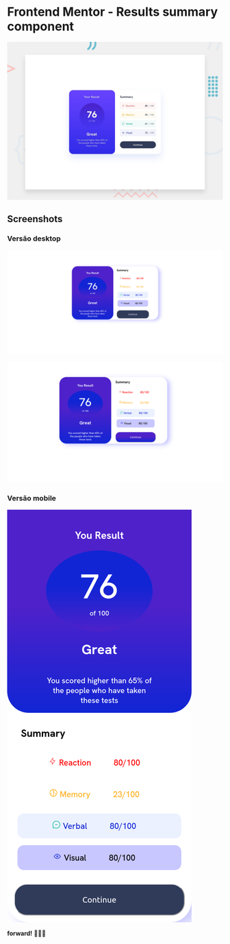 # Frontend Mentor - Results summary component

![Design preview for the Results summary component coding challenge](./design/desktop-preview.jpg)

## Screenshots

### Versão desktop

![Imagem do projeto](./assets/images/desktopp.png)

![Imagem do projeto](./assets/images/active.png)

### Versão mobile

![Imagem do projeto](./assets/images/mobile.png)

**forward!** 🚀🚀🚀
